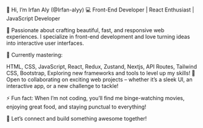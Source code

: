 
👋 Hi, I’m Irfan Aly (@Irfan-alyy)
💻 Front-End Developer | React Enthusiast | JavaScript Developer

🚀 Passionate about crafting beautiful, fast, and responsive web experiences. I specialize in front-end development and love turning ideas into interactive user interfaces.

🌱 Currently mastering:

HTML, CSS, JavaScript,
React, Redux, Zustand,
Nextjs, API Routes,
Tailwind CSS, Bootstrap,
Exploring new frameworks and tools to level up my skills!
🤝 Open to collaborating on exciting web projects – whether it’s a sleek UI, an interactive app, or a new challenge to tackle!

⚡ Fun fact: When I’m not coding, you’ll find me binge-watching movies, enjoying great food, and staying punctual to everything!

💬 Let’s connect and build something awesome together!
